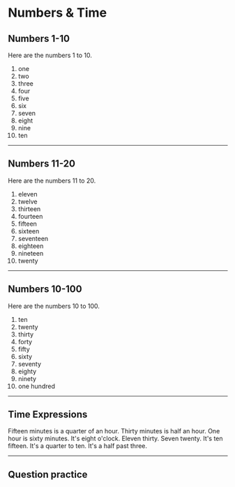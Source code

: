 # Numbers & Time

## Numbers 1-10

Here are the numbers 1 to 10.

1. one
2. two
3. three
4. four
5. five
6. six
7. seven
8. eight
9. nine
10. ten

---

## Numbers 11-20

Here are the numbers 11 to 20.

1. eleven
2. twelve
3. thirteen
4. fourteen
5. fifteen
6. sixteen
7. seventeen
8. eighteen
9. nineteen
10. twenty

---

## Numbers 10-100

Here are the numbers 10 to 100.

1. ten
2. twenty
3. thirty
4. forty
5. fifty
6. sixty
7. seventy
8. eighty
9. ninety
10. one hundred

---

## Time Expressions

Fifteen minutes is a quarter of an hour.
Thirty minutes is half an hour.
One hour is sixty minutes.
It's eight o'clock.
Eleven thirty.
Seven twenty.
It's ten fifteen.
It's a quarter to ten.
It's a half past three.

---

## Question practice
